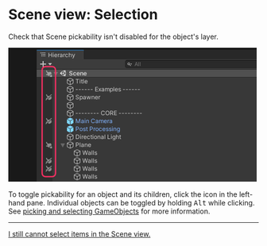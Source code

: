 # Scene view: Selection
Check that Scene pickability isn't disabled for the object's layer.

![Scene view pickability](scene-view-pickability.png)  

To toggle pickability for an object and its children, click the icon in the left-hand pane. Individual objects can be toggled by holding <kbd>Alt</kbd> while clicking.  
See [picking and selecting GameObjects](https://docs.unity3d.com/2020.1/Documentation/Manual/ScenePicking.html) for more information.  

---  

[I still cannot select items in the Scene view.](Layer%20Selection.md)
